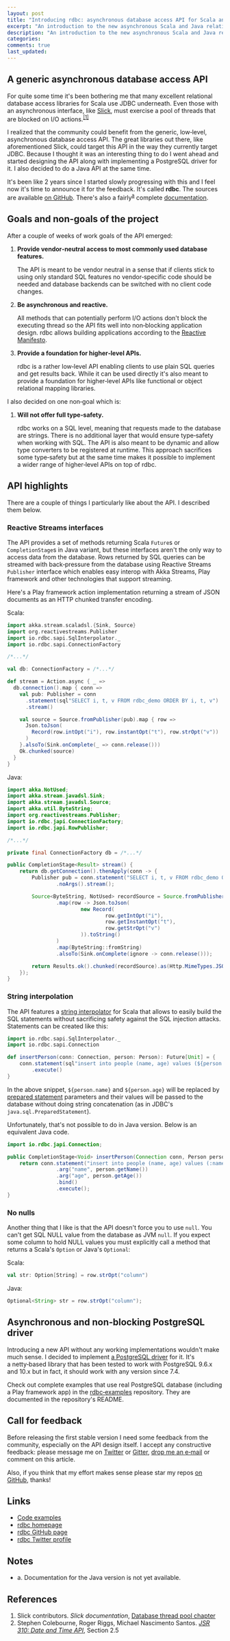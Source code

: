 ```yaml
---
layout: post
title: "Introducing rdbc: asynchronous database access API for Scala and Java"
excerpt: "An introduction to the new asynchronous Scala and Java relational database access API and its Netty-based PostgreSQL driver with simple Akka Streams and Play Framework integration examples. Community feedback is greatly appreciated!"
description: "An introduction to the new asynchronous Scala and Java relational database access API and its Netty-based PostgreSQL driver with simple Akka Streams and Play Framework integration examples."
categories:
comments: true
last_updated:
---
```


## A generic asynchronous database access API

For quite some time it's been bothering me that many excellent relational database
access libraries for Scala use JDBC underneath. Even those with an asynchronous
interface, like [Slick](http://slick.lightbend.com/), must exercise a pool of threads
that are blocked on I/O actions.<sup>[[1]](#references)</sup>

I realized that the community could benefit from the generic, low&#8209;level,
asynchronous database access API. The great libraries out there, like aforementioned
Slick, could target this API in the way they currently target JDBC. Because I&nbsp;thought
it was an&nbsp;interesting thing to do I&nbsp;went ahead and started designing the API
along with implementing a&nbsp;PostgreSQL driver for it. I also decided to do 
a&nbsp;Java API at the same time. 

It's been like 2 years since I&nbsp;started slowly progressing with this and 
I feel now it's time to announce it for the feedback. It's called **rdbc**. 
The sources are available [on GitHub](https://github.com/rdbc-io).
There's also a&nbsp;fairly<sup>[a](#notes)</sup> complete [documentation](https://rdbc.io).

## Goals and non-goals of the project

After a&nbsp;couple of weeks of work goals of the API emerged:

1. **Provide vendor&#8209;neutral access to most commonly used database features.**

    The API is meant to be vendor neutral in a&nbsp;sense that if clients stick
    to using only standard SQL features no vendor&#8209;specific code should be needed
    and database backends can be switched with no client code changes.

2. **Be asynchronous and reactive.**

    All methods that can potentially perform I/O actions don't block the executing
    thread so the API fits well into non&#8209;blocking application design. rdbc
    allows building applications according to the [Reactive Manifesto](http://www.reactivemanifesto.org/).
   
3. **Provide a&nbsp;foundation for higher&#8209;level APIs.**

    rdbc is a&nbsp;rather low&#8209;level API enabling clients to use plain SQL queries and get results back.
    While it can be used directly it's also meant to provide a&nbsp;foundation for 
    higher&#8209;level APIs like functional or object relational mapping libraries.

I also decided on one non&#8209;goal which is:

1. **Will not offer full type&#8209;safety.**

    rdbc works on a&nbsp;SQL level, meaning that requests made to the database
    are strings. There is no additional layer that would ensure type&#8209;safety
    when working with SQL. The API is also meant to be dynamic and allow type
    converters to be registered at runtime. This approach sacrifices some
    type&#8209;safety but at the same time makes it possible to implement a&nbsp;wider range
    of higher&#8209;level APIs on top of rdbc.

## API highlights

There are a&nbsp;couple of things I&nbsp;particularly like about the API. I&nbsp;described them below.

### Reactive Streams interfaces

The API provides a set of methods returning Scala `Future`s or `CompletionStage`s
in Java variant, but these interfaces aren't the only way to access data from the database.
Rows returned by SQL queries can be streamed with back&#8209;pressure from the database
using Reactive Streams `Publisher` interface which enables easy interop with Akka Streams, 
Play framework and other technologies that support streaming.

Here's a Play framework action implementation returning a stream of JSON documents
as an HTTP chunked transfer encoding.

Scala:
```scala
import akka.stream.scaladsl.{Sink, Source}
import org.reactivestreams.Publisher
import io.rdbc.sapi.SqlInterpolator._
import io.rdbc.sapi.ConnectionFactory

/*...*/

val db: ConnectionFactory = /*...*/

def stream = Action.async { _ =>
  db.connection().map { conn =>
    val pub: Publisher = conn
      .statement(sql"SELECT i, t, v FROM rdbc_demo ORDER BY i, t, v")
      .stream()

    val source = Source.fromPublisher(pub).map { row =>
      Json.toJson(
        Record(row.intOpt("i"), row.instantOpt("t"), row.strOpt("v"))
      )
    }.alsoTo(Sink.onComplete(_ => conn.release()))
    Ok.chunked(source)
  }
}
```

Java:
```java
import akka.NotUsed;
import akka.stream.javadsl.Sink;
import akka.stream.javadsl.Source;
import akka.util.ByteString;
import org.reactivestreams.Publisher;
import io.rdbc.japi.ConnectionFactory;
import io.rdbc.japi.RowPublisher;

/*...*/

private final ConnectionFactory db = /*...*/

public CompletionStage<Result> stream() {
    return db.getConnection().thenApply(conn -> {
        Publisher pub = conn.statement("SELECT i, t, v FROM rdbc_demo ORDER BY i, t, v")
                .noArgs().stream();

        Source<ByteString, NotUsed> recordSource = Source.fromPublisher(pub)
                .map(row -> Json.toJson(
                        new Record(
                                row.getIntOpt("i"),
                                row.getInstantOpt("t"),
                                row.getStrOpt("v")
                        )).toString()
                )
                .map(ByteString::fromString)
                .alsoTo(Sink.onComplete(ignore -> conn.release()));

        return Results.ok().chunked(recordSource).as(Http.MimeTypes.JSON);
    });
}
```

### String interpolation

The API features a&nbsp;[string interpolator](http://docs.api.rdbc.io/scala/statements/#string-interpolator)
for Scala that allows to easily build the  SQL statements without sacrificing
safety against the SQL injection attacks. Statements can be created like this:

```scala
import io.rdbc.sapi.SqlInterpolator._
import io.rdbc.sapi.Connection

def insertPerson(conn: Connection, person: Person): Future[Unit] = {
    conn.statement(sql"insert into people (name, age) values (${person.name}, ${person.age})")
        .execute()
}
```

In the above snippet, `${person.name}` and `${person.age}` will be replaced by
[prepared statement](https://en.wikipedia.org/wiki/Prepared_statement)
parameters and their values will be passed to the database without doing string
concatenation (as in JDBC's `java.sql.PreparedStatement`).

Unfortunately, that's not possible to do in Java version. Below is an equivalent Java code.

```java
import io.rdbc.japi.Connection;

public CompletionStage<Void> insertPerson(Connection conn, Person person) {
    return conn.statement("insert into people (name, age) values (:name, :age)")
                .arg("name", person.getName())
                .arg("age", person.getAge())
                .bind()
                .execute();
}
```

### No nulls

Another thing that I&nbsp;like is that the API doesn't force you to use `null`.
You can't get SQL NULL value from the database as JVM `null`. If you expect 
some column to hold NULL values you must explicitly call a&nbsp;method 
that returns a&nbsp;Scala's `Option` or Java's `Optional`:

Scala:

```scala
val str: Option[String] = row.strOpt("column")
```

Java:

```java
Optional<String> str = row.strOpt("column");
```

## Asynchronous and non&#8209;blocking PostgreSQL driver

Introducing a&nbsp;new API without any working implementations wouldn't make much sense.
I decided to implement [a PostgreSQL driver](https://github.com/rdbc-io/rdbc-pgsql)
for it. It's a&nbsp;netty&#8209;based library that has been tested to work with PostgreSQL&nbsp;9.6.x
and 10.x but in fact, it should work with any version since 7.4.

Check out complete examples that use real PostgreSQL database 
(including a&nbsp;Play framework app) in the [rdbc&#8209;examples](https://github.com/rdbc-io/rdbc-examples)
repository. They are documented in the repository's README.

## Call for feedback

Before releasing the first stable version I&nbsp;need some feedback
from the community, especially on the API design itself. I&nbsp;accept any constructive
feedback: please
message me on [Twitter](https://twitter.com/messages/compose?recipient_id=4705264092)
or [Gitter](https://gitter.im/rdbc-io/rdbc),
[drop me an e&#8209;mail](mailto:povder@gmail.com)
or comment on this article.

Also, if you think that my effort makes sense please star my repos 
[on GitHub](https://github.com/rdbc-io), thanks!

## Links

* [Code examples](https://github.com/rdbc-io/rdbc-examples)
* [rdbc homepage](https://rdbc.io)
* [rdbc GitHub page](https://github.com/rdbc-io)
* [rdbc Twitter profile](https://twitter.com/rdbc_io)

## Notes

* a. Documentation for the Java version is not yet available.

## References

1. Slick contributors. *Slick documentation*, [Database thread pool chapter](http://slick.lightbend.com/doc/3.2.3/database.html#database-thread-pool)
2. Stephen Colebourne, Roger Riggs, Michael Nascimento Santos. [*JSR 310: Date and Time API*](https://jcp.org/en/jsr/detail?id=310), Section 2.5
